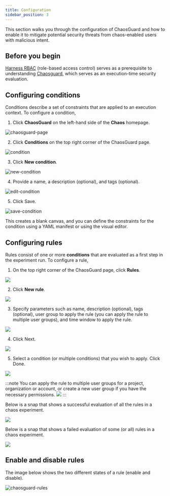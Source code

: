 ```yaml
---
title: Configuration
sidebar_position: 3
---
```

This section walks you through the configuration of ChaosGuard and how to enable it to mitigate potential security threats from chaos-enabled users with malicious intent.

## Before you begin

[Harness RBAC](./introduction-to-chaosguard) (role-based access control) serves as a prerequisite to understanding [Chaosguard](./chaosguard-concepts), which serves as an execution-time security evaluation. 

## Configuring conditions
Conditions describe a set of constraints that are applied to an execution context. To configure a condition,

1. Click **ChaosGuard** on the left-hand side of the **Chaos** homepage.

![chaosguard-page](./static/configure-chaosguard/chaosguard-page.png)

2. Click **Conditions** on the top right corner of the ChaosGuard page. 

![condition](./static/configure-chaosguard/new-condition-chaosguard.png)

3. Click **New condition**.

![new-condition](./static/configure-chaosguard/new-condition.png)

4. Provide a name, a description (optional), and tags (optional).

![edit-condition](./static/configure-chaosguard/edit-condition.png)

5. Click Save.

![save-condition](./static/configure-chaosguard/save-condition.png)

This creates a blank canvas, and you can define the constraints for the condition using a YAML manifest or using the visual editor. 

## Configuring rules

Rules consist of one or more **conditions** that are evaluated as a first step in the experiment run. To configure a rule,

1. On the top right corner of the ChaosGuard page, click **Rules**.

![](./static/configure-chaosguard/new-rule-select.png)

2. Click **New rule**.

![](./static/configure-chaosguard/new-rule.png)

3. Specify parameters such as name, description (optional), tags (optional), user group to apply the rule (you can apply the rule to multiple user groups), and time window to apply the rule.

![](./static/configure-chaosguard/add-params-rule.png)

4. Click Next.

![](./static/configure-chaosguard/click-next.png)

5. Select a condition (or multiple conditions) that you wish to apply. Click Done.

![](./static/configure-chaosguard/select-condition.png)

:::note
You can apply the rule to multiple user groups for a project, organization or account, or create a new user group if you have the necessary permissions.
![](./static/configure-chaosguard/select-multiple-user-groups.png)
:::

Below is a snap that shows a successful evaluation of all the rules in a chaos experiment.

![](./static/configure-chaosguard/rule-evaluation-pass.png)

Below is a snap that shows a failed evaluation of some (or all) rules in a chaos experiment.

![](./static/configure-chaosguard/rule-evaluation-fail.png)

## Enable and disable rules

The image below shows the two different states of a rule (enable and disable).

![chaosguard-rules](./static/configure-chaosguard/chaosguard-rules.png)
